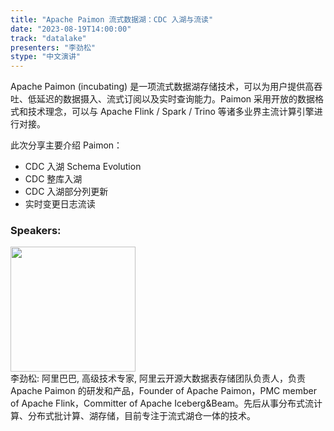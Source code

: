 ```yaml
---
title: "Apache Paimon 流式数据湖：CDC 入湖与流读"
date: "2023-08-19T14:00:00" 
track: "datalake"
presenters: "李劲松"
stype: "中文演讲"
---
```

Apache Paimon (incubating) 是一项流式数据湖存储技术，可以为用户提供高吞吐、低延迟的数据摄入、流式订阅以及实时查询能力。Paimon 采用开放的数据格式和技术理念，可以与 Apache Flink / Spark / Trino 等诸多业界主流计算引擎进行对接。

此次分享主要介绍 Paimon：
- CDC 入湖 Schema Evolution
- CDC 整库入湖
- CDC 入湖部分列更新
- 实时变更日志流读
 ### Speakers: 
 <img src="https://img.bagevent.com/resource/20230511/1038445730.PNG" width="200" /><br>李劲松: 阿里巴巴, 高级技术专家, 阿里云开源大数据表存储团队负责人，负责 Apache Paimon 的研发和产品，Founder of Apache Paimon，PMC member of Apache Flink，Committer of Apache Iceberg&Beam。先后从事分布式流计算、分布式批计算、湖存储，目前专注于流式湖仓一体的技术。
 <br><br>